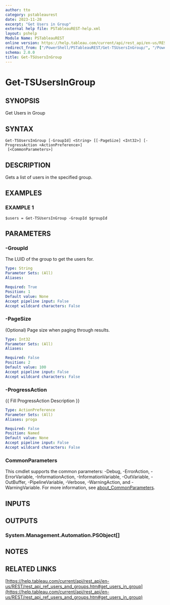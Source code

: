 ```yaml
---
author: tto
category: pstableaurest
date: 2023-11-28
excerpt: "Get Users in Group"
external help file: PSTableauREST-help.xml
layout: pshelp
Module Name: PSTableauREST
online version: https://help.tableau.com/current/api/rest_api/en-us/REST/rest_api_ref_users_and_groups.htm#get_users_in_group
redirect_from: ["/PowerShell/PSTableauREST/Get-TSUsersInGroup/", "/PowerShell/PSTableauREST/get-tsusersingroup/", "/PowerShell/get-tsusersingroup/"]
schema: 2.0.0
title: Get-TSUsersInGroup
---
```


# Get-TSUsersInGroup

## SYNOPSIS
Get Users in Group

## SYNTAX

```
Get-TSUsersInGroup [-GroupId] <String> [[-PageSize] <Int32>] [-ProgressAction <ActionPreference>]
 [<CommonParameters>]
```

## DESCRIPTION
Gets a list of users in the specified group.

## EXAMPLES

### EXAMPLE 1
```
$users = Get-TSUsersInGroup -GroupId $groupId
```

## PARAMETERS

### -GroupId
The LUID of the group to get the users for.

```yaml
Type: String
Parameter Sets: (All)
Aliases:

Required: True
Position: 1
Default value: None
Accept pipeline input: False
Accept wildcard characters: False
```

### -PageSize
(Optional) Page size when paging through results.

```yaml
Type: Int32
Parameter Sets: (All)
Aliases:

Required: False
Position: 2
Default value: 100
Accept pipeline input: False
Accept wildcard characters: False
```

### -ProgressAction
{{ Fill ProgressAction Description }}

```yaml
Type: ActionPreference
Parameter Sets: (All)
Aliases: proga

Required: False
Position: Named
Default value: None
Accept pipeline input: False
Accept wildcard characters: False
```

### CommonParameters
This cmdlet supports the common parameters: -Debug, -ErrorAction, -ErrorVariable, -InformationAction, -InformationVariable, -OutVariable, -OutBuffer, -PipelineVariable, -Verbose, -WarningAction, and -WarningVariable. For more information, see [about_CommonParameters](http://go.microsoft.com/fwlink/?LinkID=113216).

## INPUTS

## OUTPUTS

### System.Management.Automation.PSObject[]
## NOTES

## RELATED LINKS

[https://help.tableau.com/current/api/rest_api/en-us/REST/rest_api_ref_users_and_groups.htm#get_users_in_group](https://help.tableau.com/current/api/rest_api/en-us/REST/rest_api_ref_users_and_groups.htm#get_users_in_group)

